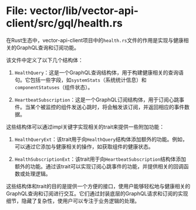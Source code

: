 # File: vector/lib/vector-api-client/src/gql/health.rs

在Rust生态中，vector-api-client项目中的`health.rs`文件的作用是实现与健康相关的GraphQL查询和订阅功能。

该文件中定义了以下几个结构体：

1. `HealthQuery`：这是一个GraphQL查询结构体，用于构建健康相关的查询语句。它包括一些字段，如`systemStats`（系统统计信息）和`componentStatuses`（组件状态）。

2. `HeartbeatSubscription`：这是一个GraphQL订阅结构体，用于订阅心跳事件。当某个被监控的组件发送心跳时，将会触发该订阅，并返回相应的事件数据。

这些结构体可以通过impl关键字实现相关的trait来提供一些附加功能：

1. `HealthQueryExt`：该trait用于向`HealthQuery`结构体添加额外的功能。例如，可以通过它添加与健康相关的操作，如获取组件的健康状态。

2. `HealthSubscriptionExt`：该trait用于向`HeartbeatSubscription`结构体添加额外的功能。通过该trait可以实现订阅心跳事件的功能，并提供相关的回调函数或处理逻辑。

这些结构体和trait的目的是提供一个方便的接口，使用户能够轻松地与健康相关的GraphQL查询和订阅进行交互。它们通过封装底层的GraphQL请求和订阅的实现细节，隐藏了复杂性，使用户可以专注于业务逻辑的处理。

